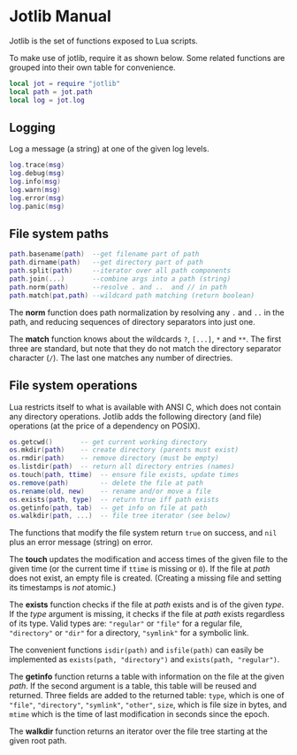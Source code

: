 # Jotlib Manual

Jotlib is the set of functions exposed to Lua scripts.

To make use of jotlib, require it as shown below.
Some related functions are grouped into their own table
for convenience.

```Lua
local jot = require "jotlib"
local path = jot.path
local log = jot.log
```

## Logging

Log a message (a string) at one of the given log levels.

```Lua
log.trace(msg)
log.debug(msg)
log.info(msg)
log.warn(msg)
log.error(msg)
log.panic(msg)
```

## File system paths

```Lua
path.basename(path)  --get filename part of path
path.dirname(path)   --get directory part of path
path.split(path)     --iterator over all path components
path.join(...)       --combine args into a path (string)
path.norm(path)      --resolve . and ..  and // in path
path.match(pat,path) --wildcard path matching (return boolean)
```

The **norm** function does path normalization by resolving
any `.` and `..` in the path, and reducing sequences of
directory separators into just one.

The **match** function knows about the wildcards `?`, `[...]`,
`*` and `**`. The first three are standard, but note that they
do not match the directory separator character (`/`).
The last one matches any number of directries.

## File system operations

Lua restricts itself to what is available with ANSI C, which
does not contain any directory operations. Jotlib adds the
following directory (and file) operations (at the price of
a dependency on POSIX).

```Lua
os.getcwd()       -- get current working directory
os.mkdir(path)    -- create directory (parents must exist)
os.rmdir(path)    -- remove directory (must be empty)
os.listdir(path)  -- return all directory entries (names)
os.touch(path, ttime)  -- ensure file exists, update times
os.remove(path)        -- delete the file at path
os.rename(old, new)    -- rename and/or move a file
os.exists(path, type)  -- return true iff path exists
os.getinfo(path, tab)  -- get info on file at path
os.walkdir(path, ...)  -- file tree iterator (see below)
```

The functions that modify the file system return `true` on
success, and `nil` plus an error message (string) on error.

The **touch** updates the modification and access times
of the given file to the given time (or the current time
if `ttime` is missing or `0`). If the file at *path* does
not exist, an empty file is created. (Creating a missing
file and setting its timestamps is *not* atomic.)

The **exists** function checks if the file at *path* exists
and is of the given *type*. If the *type* argument is missing,
it checks if the file at *path* exists regardless of its type.
Valid types are:
`"regular"` or `"file"` for a regular file,
`"directory"` or `"dir"` for a directory,
`"symlink"` for a symbolic link.

The convenient functions `isdir(path)` and `isfile(path)` can
easily be implemented as `exists(path, "directory")` and
`exists(path, "regular")`.

The **getinfo** function returns a table with information
on the file at the given *path*. If the second argument is
a table, this table will be reused and returned. Three
fields are added to the returned table: `type`, which is
one of `"file"`, `"directory"`, `"symlink"`, `"other"`,
`size`, which is file size in bytes, and `mtime` which
is the time of last modification in seconds since the epoch.

The **walkdir** function returns an iterator over the file
tree starting at the given root path.

